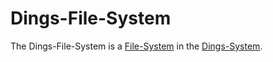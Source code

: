 # Dings-File-System

The Dings-File-System is a [File-System](9000025.md) in the [Dings-System](300000007.md).
